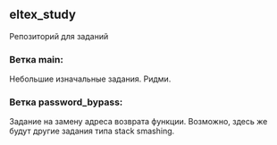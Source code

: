 ## eltex_study
Репозиторий для заданий

### Ветка main:
Небольшие изначальные задания.
Ридми.
### Ветка password_bypass:
Задание на замену адреса возврата функции.
Возможно, здесь же будут другие задания типа stack smashing.
